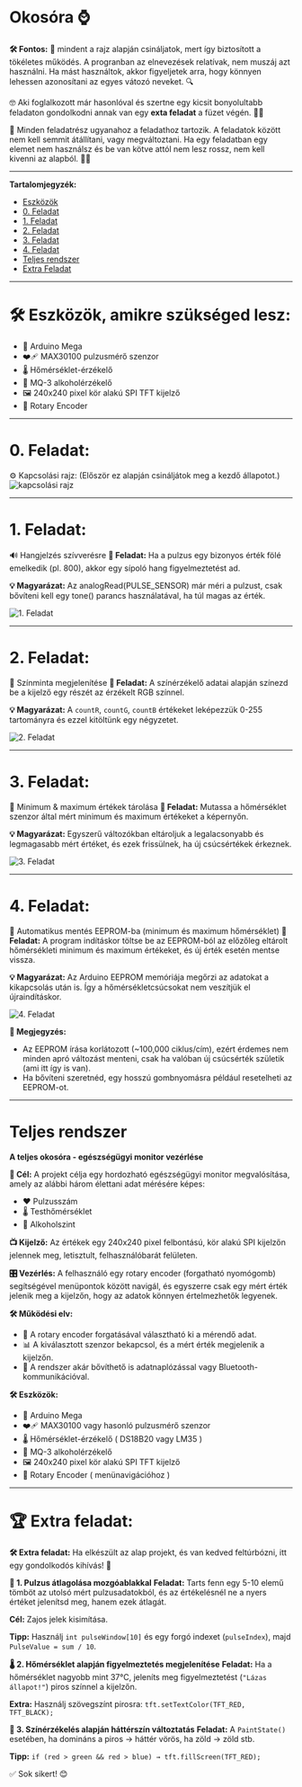 # Okosóra ⌚

**🛠️ Fontos:** 📝 mindent a rajz alapján csináljatok, mert így biztosított a tökéletes működés. A progranban az elnevezések relatívak, nem muszáj azt használni. Ha mást használtok, akkor figyeljetek arra, hogy könnyen lehessen azonosítani az egyes vátozó neveket. 🔍

🤓 Aki foglalkozott már hasonlóval és szertne egy kicsit bonyolultabb feladaton gondolkodni annak van egy **exta feladat** a füzet végén. 📖💡

🔗 Minden feladatrész ugyanahoz a feladathoz tartozik. A feladatok között nem kell semmit átállítani, vagy megváltoztani. Ha egy feladatban egy elemet nem használsz és be van kötve attól nem lesz rossz, nem kell kivenni az alapból. 🔄✅

---
**Tartalomjegyzék:**
-   [Eszközök](#️-eszközök-amikre-szükséged-lesz)
-   [0. Feladat](#0-feladat)
-   [1. Feladat](#1-feladat)
-   [2. Feladat](#2-feladat) 
-   [3. Feladat](#3-feladat)
-   [4. Feladat](#4-feladat)
-   [Teljes rendszer](#teljes-rendszer)
-   [Extra Feladat](#-extra-feladat)

---

# 🛠️ Eszközök, amikre szükséged lesz:
- 🧠 Arduino Mega
- ❤️‍🩹 MAX30100 pulzusmérő szenzor
- 🌡️ Hőmérséklet-érzékelő
- 🍷 MQ-3 alkoholérzékelő
- 🖼️ 240x240 pixel kör alakú SPI TFT kijelző
- 🔄 Rotary Encoder

---

# 0. Feladat:
⚙️ Kapcsolási rajz: (Először ez alapján csináljátok meg a kezdő állapotot.) 
![kapcsolási rajz](bekotes.png)

---

# 1. Feladat:
🔊 Hangjelzés szívverésre
**🎯 Feladat:** Ha a pulzus egy bizonyos érték fölé emelkedik (pl. 800), akkor egy sípoló hang figyelmeztetést ad.

**💡 Magyarázat:**
Az analogRead(PULSE_SENSOR) már méri a pulzust, csak bővíteni kell egy tone() parancs használatával, ha túl magas az érték.

![1. Feladat](1.png)

---

# 2. Feladat:
🎨 Színminta megjelenítése
**🎯 Feladat:** A színérzékelő adatai alapján színezd be a kijelző egy részét az érzékelt RGB színnel.

**💡 Magyarázat:**
A `countR`, `countG`, `countB` értékeket leképezzük 0-255 tartományra és ezzel kitöltünk egy négyzetet.

![2. Feladat](2.png)

---

# 3. Feladat:
💾 Minimum & maximum értékek tárolása
**🎯 Feladat:** Mutassa a hőmérséklet szenzor által mért minimum és maximum értékeket a képernyőn.

**💡 Magyarázat:**
Egyszerű változókban eltároljuk a legalacsonyabb és legmagasabb mért értéket, és ezek frissülnek, ha új csúcsértékek érkeznek.

![3. Feladat](3.png)

---

# 4. Feladat:
🔄 Automatikus mentés EEPROM-ba (minimum és maximum hőmérséklet)
**🎯 Feladat:** A program indításkor töltse be az EEPROM-ból az előzőleg eltárolt hőmérsékleti minimum és maximum értékeket, és új érték esetén mentse vissza.

**💡 Magyarázat:**
Az Arduino EEPROM memóriája megőrzi az adatokat a kikapcsolás után is. Így a hőmérsékletcsúcsokat nem veszítjük el újraindításkor.

![4. Feladat](4.png)

**📌 Megjegyzés:**
- Az EEPROM írása korlátozott (~100,000 ciklus/cím), ezért érdemes nem minden apró változást menteni, csak ha valóban új csúcsérték születik (ami itt így is van).
- Ha bővíteni szeretnéd, egy hosszú gombnyomásra például resetelheti az EEPROM-ot.

---

# Teljes rendszer
**A teljes okosóra - egészségügyi monitor vezérlése** 

**🧠 Cél:** A projekt célja egy hordozható egészségügyi monitor megvalósítása, amely az alábbi három élettani adat mérésére képes:
- ❤️ Pulzusszám
- 🌡️ Testhőmérséklet
- 🍷 Alkoholszint

**📺 Kijelző:**
Az értékek egy 240x240 pixel felbontású, kör alakú SPI kijelzőn jelennek meg, letisztult, felhasználóbarát felületen.

**🎛️ Vezérlés:**
A felhasználó egy rotary encoder (forgatható nyomógomb) segítségével menüpontok között navigál, és egyszerre csak egy mért érték jelenik meg a kijelzőn, hogy az adatok könnyen értelmezhetők legyenek.

**🛠️ Működési elv:**
- 🔄 A rotary encoder forgatásával választható ki a mérendő adat.
- 📊 A kiválasztott szenzor bekapcsol, és a mért érték megjelenik a kijelzőn.
- 💾 A rendszer akár bővíthető is adatnaplózással vagy Bluetooth-kommunikációval.

**🛠️ Eszközök:**
- 🧠 Arduino Mega
- ❤️‍🩹 MAX30100 vagy hasonló pulzusmérő szenzor
- 🌡️ Hőmérséklet-érzékelő ( DS18B20 vagy LM35 )
- 🍷 MQ-3 alkoholérzékelő
- 🖼️ 240x240 pixel kör alakú SPI TFT kijelző
- 🔄 Rotary Encoder ( menünavigációhoz )

---

# 🏆 Extra feladat:  
**🛠️ Extra feladat:** Ha elkészült az alap projekt, és van kedved feltúrbózni, itt egy gondolkodós kihívás! 🤔

**🔢 1. Pulzus átlagolása mozgóablakkal**
**Feladat:** Tarts fenn egy 5-10 elemű tömböt az utolsó mért pulzusadatokból, és az értékelésnél ne a nyers értéket jelenítsd meg, hanem ezek átlagát.

**Cél:** Zajos jelek kisimítása.

**Tipp:** Használj `int pulseWindow[10]` és egy forgó indexet (`pulseIndex`), majd `PulseValue = sum / 10`.

**🌡️ 2. Hőmérséklet alapján figyelmeztetés megjelenítése**
**Feladat:** Ha a hőmérséklet nagyobb mint 37°C, jeleníts meg figyelmeztetést (`"Lázas állapot!"`) piros színnel a kijelzőn.

**Extra:** Használj szövegszínt pirosra: `tft.setTextColor(TFT_RED, TFT_BLACK);`

**🎨 3. Színérzékelés alapján háttérszín változtatás**
**Feladat:** A `PaintState()` esetében, ha domináns a piros → háttér vörös, ha zöld → zöld stb.

**Tipp:** `if (red > green && red > blue) → tft.fillScreen(TFT_RED);`

✅ Sok sikert! 😊

